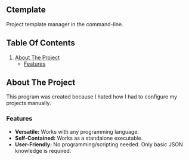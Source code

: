 ## Ctemplate
Project template manager in the command-line.

## Table Of Contents

1. [About The Project](#about-the-project)
   - [Features](#features)

## About The Project
This program was created because I hated how I had to configure my projects manually.

### Features
- **Versatile:** Works with any programming language.
- **Self-Contained:** Works as a standalone executable.
- **User-Friendly:** No programming/scripting needed. Only basic JSON knowledge is required.